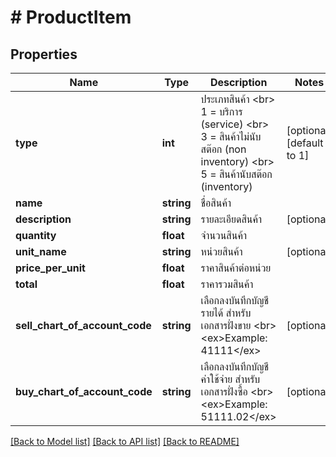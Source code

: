 # # ProductItem

## Properties

Name | Type | Description | Notes
------------ | ------------- | ------------- | -------------
**type** | **int** | ประเภทสินค้า &lt;br&gt; 1 &#x3D; บริการ (service) &lt;br&gt; 3 &#x3D; สินค้าไม่นับสต๊อก (non inventory) &lt;br&gt; 5 &#x3D; สินค้านับสต๊อก (inventory) | [optional] [default to 1]
**name** | **string** | ชื่อสินค้า | 
**description** | **string** | รายละเอียดสินค้า | [optional] 
**quantity** | **float** | จำนวนสินค้า | 
**unit_name** | **string** | หน่วยสินค้า | [optional] 
**price_per_unit** | **float** | ราคาสินค้าต่อหน่วย | 
**total** | **float** | ราคารวมสินค้า | 
**sell_chart_of_account_code** | **string** | เลือกลงบันทึกบัญชีรายได้ สำหรับเอกสารฝั่งขาย &lt;br&gt; &lt;ex&gt;Example: 41111&lt;/ex&gt; | [optional] 
**buy_chart_of_account_code** | **string** | เลือกลงบันทึกบัญชีค่าใช้จ่าย สำหรับเอกสารฝั่งซื้อ &lt;br&gt; &lt;ex&gt;Example: 51111.02&lt;/ex&gt; | [optional] 

[[Back to Model list]](../../README.md#documentation-for-models) [[Back to API list]](../../README.md#documentation-for-api-endpoints) [[Back to README]](../../README.md)


